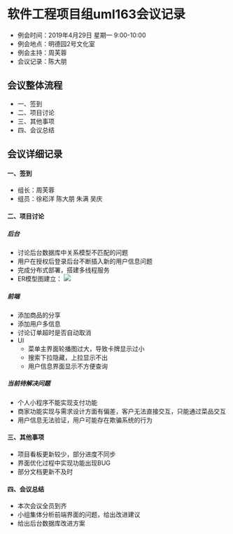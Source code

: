 # 软件工程项目组uml163会议记录 　　
* 例会时间：2019年4月29日 星期一 9:00-10:00
* 例会地点：明德园2号文化室
* 例会主持：周芙蓉 
* 会议记录：陈大朋
## 会议整体流程
* 一、签到
* 二、项目讨论
* 三、其他事项
* 四、会议总结


## 会议详细记录
#### 一、签到
* 组长：周芙蓉
* 组员：徐崧洋 陈大朋 朱满 吴庆
#### 二、项目讨论
##### 后台
* 讨论后台数据库中关系模型不匹配的问题
* 用户在授权后登录后台不断插入新的用户信息问题
* 完成分布式部署，搭建多线程服务
* ER模型图建立：
![](https://i.imgur.com/UhHUYHT.png)

##### 前端
* 添加商品的分享
* 添加用户多信息
* 讨论订单超时是否自动取消
* UI
     * 菜单主界面轮播图过大，导致卡牌显示过小
     * 搜索下拉隐藏，上拉显示不出
     * 用户信息界面显示不方便查询


##### 当前待解决问题
* 个人小程序不能实现支付功能
* 商家功能实现与需求设计方面有偏差，客户无法直接交互，只能通过菜品交互
* 用户信息无法验证，用户可能存在欺骗系统的行为

#### 三、其他事项
* 项目看板更新较少，部分进度不同步
* 界面优化过程中实现功能出现BUG
* 部分文档更新不及时

#### 四、会议总结
* 本次会议全员到齐
* 小组集体分析前端界面的问题，给出改进建议
* 给出后台数据库改进方案


